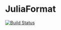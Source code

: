 # JuliaFormat

[![Build Status](https://travis-ci.org/iamed2/JuliaFormat.jl.svg?branch=master)](https://travis-ci.org/iamed2/JuliaFormat.jl)
